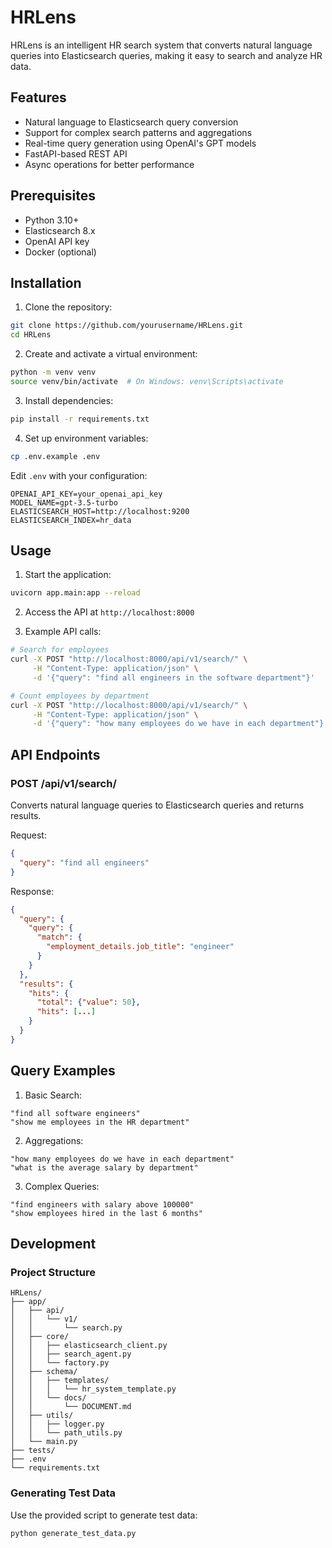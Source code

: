 # HRLens

HRLens is an intelligent HR search system that converts natural language queries into Elasticsearch queries, making it easy to search and analyze HR data.

## Features

- Natural language to Elasticsearch query conversion
- Support for complex search patterns and aggregations
- Real-time query generation using OpenAI's GPT models
- FastAPI-based REST API
- Async operations for better performance

## Prerequisites

- Python 3.10+
- Elasticsearch 8.x
- OpenAI API key
- Docker (optional)

## Installation

1. Clone the repository:
```bash
git clone https://github.com/yourusername/HRLens.git
cd HRLens
```

2. Create and activate a virtual environment:
```bash
python -m venv venv
source venv/bin/activate  # On Windows: venv\Scripts\activate
```

3. Install dependencies:
```bash
pip install -r requirements.txt
```

4. Set up environment variables:
```bash
cp .env.example .env
```

Edit `.env` with your configuration:
```env
OPENAI_API_KEY=your_openai_api_key
MODEL_NAME=gpt-3.5-turbo
ELASTICSEARCH_HOST=http://localhost:9200
ELASTICSEARCH_INDEX=hr_data
```

## Usage

1. Start the application:
```bash
uvicorn app.main:app --reload
```

2. Access the API at `http://localhost:8000`

3. Example API calls:

```bash
# Search for employees
curl -X POST "http://localhost:8000/api/v1/search/" \
     -H "Content-Type: application/json" \
     -d '{"query": "find all engineers in the software department"}'

# Count employees by department
curl -X POST "http://localhost:8000/api/v1/search/" \
     -H "Content-Type: application/json" \
     -d '{"query": "how many employees do we have in each department"}'
```

## API Endpoints

### POST /api/v1/search/
Converts natural language queries to Elasticsearch queries and returns results.

Request:
```json
{
  "query": "find all engineers"
}
```

Response:
```json
{
  "query": {
    "query": {
      "match": {
        "employment_details.job_title": "engineer"
      }
    }
  },
  "results": {
    "hits": {
      "total": {"value": 50},
      "hits": [...]
    }
  }
}
```

## Query Examples

1. Basic Search:
```
"find all software engineers"
"show me employees in the HR department"
```

2. Aggregations:
```
"how many employees do we have in each department"
"what is the average salary by department"
```

3. Complex Queries:
```
"find engineers with salary above 100000"
"show employees hired in the last 6 months"
```

## Development

### Project Structure
```
HRLens/
├── app/
│   ├── api/
│   │   └── v1/
│   │       └── search.py
│   ├── core/
│   │   ├── elasticsearch_client.py
│   │   ├── search_agent.py
│   │   └── factory.py
│   ├── schema/
│   │   ├── templates/
│   │   │   └── hr_system_template.py
│   │   └── docs/
│   │       └── DOCUMENT.md
│   ├── utils/
│   │   ├── logger.py
│   │   └── path_utils.py
│   └── main.py
├── tests/
├── .env
└── requirements.txt
```

### Generating Test Data

Use the provided script to generate test data:
```bash
python generate_test_data.py
```